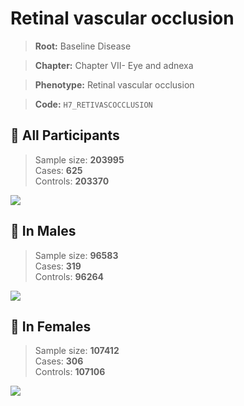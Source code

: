 # Retinal vascular occlusion

> **Root:** Baseline Disease  

> **Chapter:** Chapter VII- Eye and adnexa  

> **Phenotype:** Retinal vascular occlusion  

> **Code:** `H7_RETIVASCOCCLUSION`

## 🧪 All Participants  
> Sample size: **203995**  
> Cases: **625**  
> Controls: **203370**
<img src="/Disease/Figures/ALL/Incidence/H7_RETIVASCOCCLUSION.png"/>
<CsvTable src="/Disease_Data/ALL/Incidence/COX_H7_RETIVASCOCCLUSION.csv" label="🔍 View full results" />

## 👨 In Males  
> Sample size: **96583**  
> Cases: **319**  
> Controls: **96264**
<img src="/Disease/Figures/Male/Incidence/H7_RETIVASCOCCLUSION.png"/>
<CsvTable src="/Disease_Data/Male/Incidence/COX_H7_RETIVASCOCCLUSION.csv" label="🔍 View full results" />

## 👩 In Females  
> Sample size: **107412**  
> Cases: **306**  
> Controls: **107106**
<img src="/Disease/Figures/Female/Incidence/H7_RETIVASCOCCLUSION.png"/>
<CsvTable src="/Disease_Data/Female/Incidence/COX_H7_RETIVASCOCCLUSION.csv" label="🔍 View full results" />
